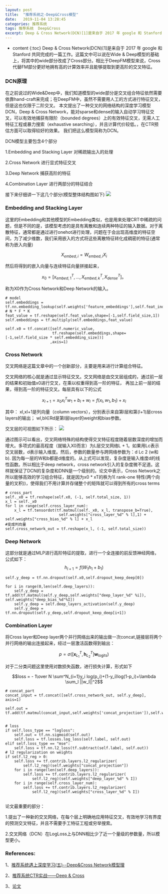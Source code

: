 ```yaml
---
layout: post
title:  "推荐系统之-Deep&Cross模型"
date:   2019-11-04 13:28:45
categories: 推荐系统
tags: 推荐系统  Deep&Cross
excerpt: Deep & Cross Network(DCN)[1]是来自于 2017 年 google 和 Stanford 共同完成的一篇工作
---
```



* content
{:toc}
Deep & Cross Network(DCN)[1]是来自于 2017 年 google 和 Stanford 共同完成的一篇工作。这篇文中可以说在Wide & Deep模型的基础上，将其中的wide部分改成了Cross部分。相比于DeepFM模型来说，Cross代替FM部分更好地拥有高的计算效率并且能够提取到更高阶的交叉特征。

### DCN原理
在之前说过的Wide&Deep中，我们知道模型的wide部分是交叉组合特征依然需要依靠hand-craft来完成；在DeepFM中，虽然不需要用人工的方式进行特征交叉，但是这也仅限于二阶交叉。
本文提出了一种交叉的网络结构的深度学习模型DCN，Deep & Cross Network，能对sparse和dense的输入自动学习特征交叉，可以有效地捕获有限阶（bounded degrees）上的有效特征交叉，无需人工特征工程或暴力搜索（exhaustive searching），并且计算代价较低。，在CTR预估方面可以取得较好的效果。
我们把这么模型简称为DCN。

DCN模型主要包含4个部分

1.Embedding and Stacking Layer 对稀疏输出入的处理

2.Cross Network 进行显式特征交叉

3.Deep Network 捕获高阶的特征

4.Combination Layer 进行两部分的特征结合


接下来仔细讲一下这几个部分(模型整体结构图如下)
<img src="https://swallown1.github.io/image/DCN.png" />


### Embedding and Stacking Layer
这里的Embedding和其他模型的Embedding类似，也是用来处理CRT中稀疏的问题，但是不同的是，该模型考虑的是具有离散和连续两种特征的输入数据。对于离散特征，通常都是通过进行onehot进行处理，问题在于会出现高维度的特征空间，为了减少维数，我们采用嵌入的方式将这些离散特征转化成稠密的特征(通常称为嵌入向量)

$$X_{embed,i} = W_{embed,i}X_i$$

然后将得到的嵌入向量与连续特征向量拼接起来，

$$x_0 = [ x_{embed,1}^T, ..., X_{embed,k}^T, X_{dense}^T]。$$

称为X0作为Cross Network和Deep Network的输入。
```
# model
self.embeddings = tf.nn.embedding_lookup(self.weights['feature_embeddings'],self.feat_index) # N * F * K
feat_value = tf.reshape(self.feat_value,shape=[-1,self.field_size,1])
self.embeddings = tf.multiply(self.embeddings,feat_value)

self.x0 = tf.concat([self.numeric_value,
                     tf.reshape(self.embeddings,shape=[-1,self.field_size * self.embedding_size])]
                    ,axis=1)
```

### Cross Network
交叉网络是这篇文章中的一个创新部分，主要是用来进行计算组合特征。

交叉网络的核心就是通过显示特征交叉。交叉网络是由交叉层组成的，通过前一层的结果和初始值x0进行交叉，在乘以权重得到高一阶的特征，
再加上前一层的结果，得到高一阶的特征交叉。每层具有以下的公式

$$x_{l+1}= x_0x_l^Tw_1+b_l+w_l=f(x_l,w_1,b_1)+x_l$$

其中：
xl,xl+1是列向量（column vectors），分别表示来自第l层和第(l+1)层cross layers的输出；
wl,bl∈Rd是第l层layer的weight和bias参数。

交叉层的可视图如下所示：
<img src="https://swallown1.github.io/image/cross_layer.webp" />

通过图示可以看出，交叉网络特殊的结构使得交叉特征程度随着层数深度的增加而增大。多项式的最高程度（就输入X0而言）为L层交叉网络L + 1。如果用Lc表示交叉层数，d表示输入维度。然后，参数的数量参与跨网络参数为：d Lc 2 (w和b).
因为每一层的W和b都是d维度的。从上式可以发现，复杂度是输入维度d的线性函数。所以相比于deep network，cross network引入的复杂度微不足道。这样就保证了DCN的复杂度和DNN是一个级别的。论文中表示，Cross Network之所以能够高效的学习组合特征，就是因为x0 * xT的秩为1( rank-one 特性(两个向量的叉积))，使得我们不用计算并存储整个的矩阵就可以得到所有的cross terms
```angular2html
# cross_part
self._x0 = tf.reshape(self.x0, (-1, self.total_size, 1))
x_l = self._x0
for l in range(self.cross_layer_num):
    x_l = tf.tensordot(tf.matmul(self._x0, x_l, transpose_b=True),
                        self.weights["cross_layer_%d" % l],1) + self.weights["cross_bias_%d" % l] + x_l
#变成列向量
self.cross_network_out = tf.reshape(x_l, (-1, self.total_size))
```

### Deep Network
这部分就是通过MLP进行高阶特征的提取，进行一个全连接的前反馈神经网络，公式如下：
$$h_{l+1}=f(W_1h_1+b_1)$$

```angular2html
self.y_deep = tf.nn.dropout(self.x0,self.dropout_keep_deep[0])

for i in range(0,len(self.deep_layers)):
    self.y_deep = tf.add(tf.matmul(self.y_deep,self.weights["deep_layer_%d" %i]), self.weights["deep_bias_%d"%I])
    self.y_deep = self.deep_layers_activation(self.y_deep)
    self.y_deep = tf.nn.dropout(self.y_deep,self.dropout_keep_deep[i+1])
```

### Combination Layer
将Cross layer和Deep layer两个并行网络出来的输出做一次concat,链接层将两个并行网络的输出连接起来，经过一层激活函数得到输出：

$$p = \sigma \left( \left[ \mathbf { x } _ { L _ { 1 } } ^ { T } , \mathbf { h } _ { L _ { 2 } } ^ { T } \right] \mathbf { w } _ { \operatorname { logits } } \right)$$

对于二分类问题这里使用对数损失函数，进行损失计算，形式如下

$$loss = - 1\over N \sum^N_{i=1}y_i log(p_i)+(1-y_i)log(1-p_i)+\lambda \sum_l ||w_l||^2$$

```
# concat_part
concat_input = tf.concat([self.cross_network_out, self.y_deep], axis=1)

self.out = tf.add(tf.matmul(concat_input,self.weights['concat_projection']),self.weights['concat_bias'])


# loss
if self.loss_type == "logloss":
    self.out = tf.nn.sigmoid(self.out)
    self.loss = tf.losses.log_loss(self.label, self.out)
elif self.loss_type == "mse":
    self.loss = tf.nn.l2_loss(tf.subtract(self.label, self.out))
# l2 regularization on weights
if self.l2_reg > 0:
    self.loss += tf.contrib.layers.l2_regularizer(
        self.l2_reg)(self.weights["concat_projection"])
    for i in range(len(self.deep_layers)):
        self.loss += tf.contrib.layers.l2_regularizer(
            self.l2_reg)(self.weights["deep_layer_%d" % I])
    for i in range(self.cross_layer_num):
        self.loss += tf.contrib.layers.l2_regularizer(
            self.l2_reg)(self.weights["cross_layer_%d" % I])
            
```


论文最重要的部分：

1.提出了一种新的交叉网络，在每个层上明确地应用特征交叉，有效地学习有界度的预测交叉特征，并且不需要手工特征工程或穷举搜索。

2.交叉网络（DCN）在LogLoss上与DNN相比少了近一个量级的参数量，所以模型更小。


### References:
1、[推荐系统遇上深度学习(五)--Deep&Cross Network模型理](https://www.jianshu.com/p/77719fc252fa)

2、[推荐系统CTR实战——Deep & Cross](https://fuhailin.github.io/Deep-and-Cross-Network/)

3、[论文](https://arxiv.org/abs/1708.05123)

